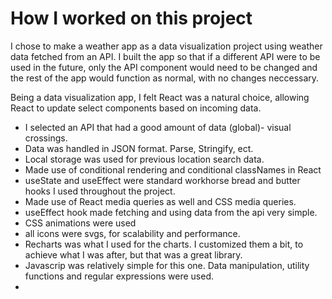# How I worked on this project

I chose to make a weather app as a data visualization project using weather data fetched from an API. I built the app so that if a different API were to be used in the future, only the API component would need to be changed and the rest of the app would function as normal, with no changes neccessary.

Being a data visualization app, I felt React was a natural choice, allowing React to update select components based on incoming data.

- I selected an API that had a good amount of data (global)- visual crossings.
- Data was handled in JSON format. Parse, Stringify, ect.
- Local storage was used for previous location search data.
- Made use of conditional rendering and conditional classNames in React
- useState and useEffect were standard workhorse bread and butter hooks I used throughout the project.
- Made use of React media queries as well and CSS media queries.
- useEffect hook made fetching and using data from the api very simple.
- CSS animations were used
- all icons were svgs, for scalability and performance.
- Recharts was what I used for the charts. I customized them a bit, to achieve what I was after, but that was a great library.
- Javascrip was relatively simple for this one. Data manipulation, utility functions and regular expressions were used.
- 
